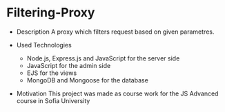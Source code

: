 # Filtering-Proxy
* Description
A proxy which filters request based on given parametres.

* Used Technologies
    * Node.js, Express.js and JavaScript for the server side
    * JavaScript for the admin side
    * EJS for the views
    * MongoDB and Mongoose for the database
* Motivation
This project was made as course work for the JS Advanced course in Sofia University
